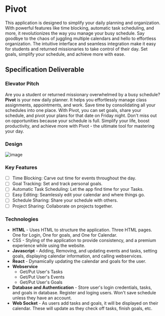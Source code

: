 # Pivot

This application is designed to simplify your daily planning and organization. With powerful features like time blocking, automatic task scheduling, and more, it revolutionizes the way you manage your busy schedule. Say goodbye to the chaos of juggling multiple calendars and hello to effortless organization. The intuitive interface and seamless integration make it easy for students and returned missionaries to take control of their day. Set goals, simplify your schedule, and achieve more with ease.

## Specification Deliverable

### Elevator Pitch

Are you a student or returned missionary overwhelmed by a busy schedule? **Pivot** is your new daily planner. It helps you effortlessly manage class assignments, appointments, and work. Save time by consolidating all your schedules into one place. With Pivot, you can set goals, share your schedule, and pivot your plans for that date on Friday night. Don't miss out on opportunities because your schedule is full. Simplify your life, boost productivity, and achieve more with Pivot - the ultimate tool for mastering your day.

### Design

![image](https://github.com/user-attachments/assets/ca52c1fd-3d8e-4317-86c8-3943c8357ba3)

### Key Features

- [ ] Time Blocking: Carve out time for events throughout the day.
- [ ] Goal Tracking: Set and track personal goals.
- [ ] Automatic Task Scheduling: Let the app find time for your Tasks.
- [ ] Easy Editing: Seamlessly edit your calendar and where things go.
- [ ] Schedule Sharing: Share your schedule with others.
- [ ] Project Sharing: Collaborate on projects together.
<!--
### Future Features

- [ ] Offline Mode
- [ ] Appointment Scheduling
- [ ] Contact Importing (Addresses and Contact)
- [ ] Map View
- [ ] Task Orgnaization
- [ ] Custom Event Types
- [ ] Team Calendars
- [ ] Team Task Scheduling
- [ ] Task Ticket Tracking
- [ ] Task Breaking up (Split larger tasks into smaller parts)
- [ ] Organizations
- [ ] Task Ticket Flow
- [ ] Reporting and Reviewing
- [ ] Task Reminders
- [ ] Task Time Optimizer (Tracks the time you take on tasks to provide real data on how long a tasks takes)
- [ ] Plugin Support
- [ ] Syncing with other Calendar Apps
- [ ] Event Invitations
- [ ] Task Dash Board (Review of their tasks, time, etc.)
- [ ] Class Features (Homework, Exams, etc.)
-->
### Technologies

- **HTML** - Uses HTML to structure the application. Three HTML pages. One for Login, One for goals, and One for Calendar.
- CSS - Styling of the application to provide consistency, and a premium experience while using the website.
- **Javascript** - Adding, Removing, and updating events and tasks, setting goals, displaying calendar information, and calling webservices.
- **React** - Dynamically updating the calendar and goals for the user.
- **Webservice**
  - Get/Put User's Tasks
  - Get/Put User's Events
  - Get/Put User's Goals
- **Database and Authentication** - Store user's login credentials, tasks, and goals in database. Register and loging users. Won't save schedule unless they have an account.
- **Web Socket** - As users add tasks and goals, it will be displayed on their calendar. These will update as they check off tasks, finish goals, etc.
